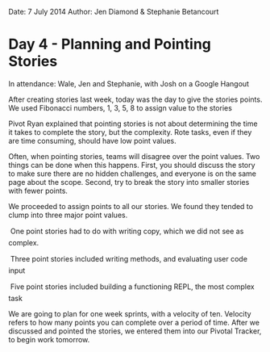 Date: 7 July 2014
Author: Jen Diamond & Stephanie Betancourt

# Day 4 - Planning and Pointing Stories

In attendance: Wale, Jen and Stephanie, with Josh on a Google Hangout

After creating stories last week, today was the day to give the stories points. We used Fibonacci numbers, 1, 3, 5, 8 to assign value to the stories

Pivot Ryan explained that pointing stories is not about determining the time it takes to complete the story, but the complexity. Rote tasks, even if they are time consuming, should have low point values.

Often, when pointing stories, teams will disagree over the point values. Two things can be done when this happens. First, you should discuss the story to make sure there are no hidden challenges, and everyone is on the same page about the scope. Second, try to break the story into smaller stories with fewer points.

We proceeded to assign points to all our stories. We found they tended to clump into three major point values. 

&#149; One point stories had to do with writing copy, which we did not see as complex.

&#149; Three point stories included writing methods, and evaluating user code input

&#149; Five point stories included building a functioning REPL, the most complex task

We are going to plan for one week sprints, with a velocity of ten. Velocity refers to how many points you can complete over a period of time. After we discussed and pointed the stories, we entered them into our Pivotal Tracker, to begin work tomorrow.